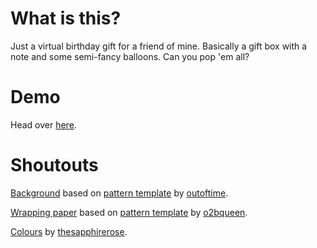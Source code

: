 # What is this?

Just a virtual birthday gift for a friend of mine. Basically a gift box with a note and some semi-fancy balloons. Can you pop 'em all?

# Demo

Head over [here](https://maria01.z6.web.core.windows.net/).

# Shoutouts

[Background](http://www.colourlovers.com/pattern/5859821/Discrete_Cupcakes) based on [pattern template](http://www.colourlovers.com/pattern/template/55910/more_cakes) by [outoftime](http://www.colourlovers.com/lover/outoftime).

[Wrapping paper](http://www.colourlovers.com/pattern/5859739/Birthday_Balloons) based on [pattern template](https://www.colourlovers.com/pattern/template/43393/o2b_Holiday-Dec) by [o2bqueen](http://www.colourlovers.com/lover/o2bqueen).

[Colours](https://www.colourlovers.com/palette/3929571/Dream_World_Ocean) by [thesapphirerose](https://www.colourlovers.com/lover/thesapphirerose/loveNote).

